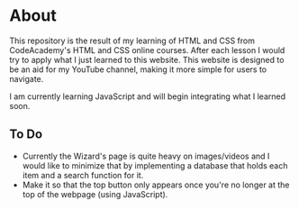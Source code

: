 # About
This repository is the result of my learning of HTML and CSS from CodeAcademy's HTML and CSS online courses. 
After each lesson I would try to apply what I just learned to this website. 
This website is designed to be an aid for my YouTube channel, making it more simple for users to navigate.

I am currently learning JavaScript and will begin integrating what I learned soon.

## To Do
- Currently the Wizard's page is quite heavy on images/videos and I would like to minimize that by implementing a database that holds
each item and a search function for it. 
- Make it so that the top button only appears once you're no longer at the top of the webpage (using JavaScript).
